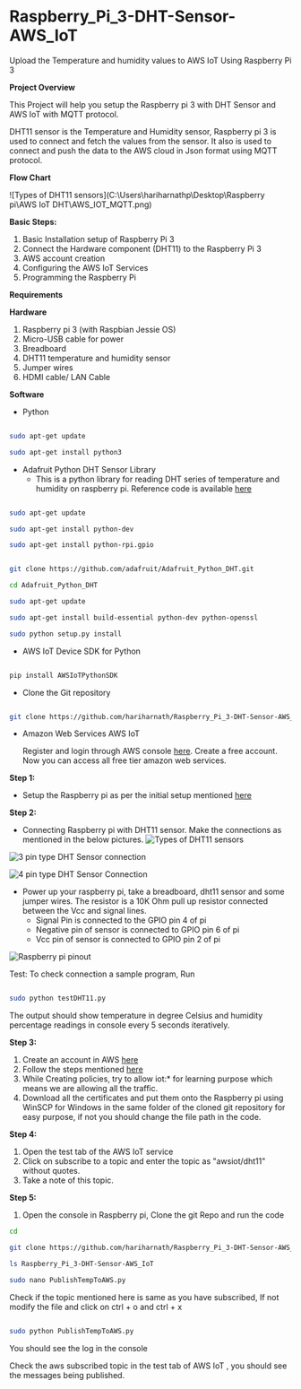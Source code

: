 # Raspberry_Pi_3-DHT-Sensor-AWS_IoT
Upload the Temperature and humidity values to AWS IoT Using Raspberry Pi 3

**Project Overview**

This Project will help you setup the Raspberry pi 3 with DHT Sensor and AWS IoT with MQTT protocol.

DHT11 sensor is the Temperature and Humidity sensor, Raspberry pi 3 is used to connect and fetch the values from the sensor. It also is used to connect  and push the data to the AWS cloud in Json format using MQTT protocol.

**Flow Chart**

![Types of DHT11 sensors](C:\Users\hariharnathp\Desktop\Raspberry pi\AWS IoT DHT\AWS_IOT_MQTT.png)


**Basic Steps:**

1.  Basic Installation setup of Raspberry Pi 3
2.  Connect the Hardware component (DHT11) to the Raspberry Pi 3
3. AWS account creation
4. Configuring the AWS IoT Services
5. Programming the Raspberry Pi

**Requirements**

**Hardware**

1. Raspberry pi 3 (with Raspbian Jessie OS)
2. Micro-USB cable for power
3. Breadboard
4. DHT11 temperature and humidity sensor
5. Jumper wires
6. HDMI cable/ LAN Cable

**Software**

- Python

```sh

sudo apt-get update

sudo apt-get install python3

```

- Adafruit Python DHT Sensor Library
  - This is a python library for reading DHT series of temperature and humidity on raspberry pi. Reference code is available [here](https://github.com/adafruit/Adafruit_Python_DHT)

```sh

sudo apt-get update

sudo apt-get install python-dev

sudo apt-get install python-rpi.gpio

```


```sh

git clone https://github.com/adafruit/Adafruit_Python_DHT.git

cd Adafruit_Python_DHT

sudo apt-get update

sudo apt-get install build-essential python-dev python-openssl

sudo python setup.py install

```

- AWS IoT Device SDK for Python

```sh

pip install AWSIoTPythonSDK

```

- Clone the Git repository

```sh

git clone https://github.com/hariharnath/Raspberry_Pi_3-DHT-Sensor-AWS_IoT

```

- Amazon Web Services AWS IoT

   Register and login through AWS console [here](https://aws.amazon.com/). Create a free account. Now you can access all free tier amazon web services.

**Step 1:**

- Setup the Raspberry pi as per the initial setup mentioned [here](https://raspberrypihq.com/booting-the-raspberry-pi-for-the-first-time/)


**Step 2:**

- Connecting Raspberry pi with DHT11 sensor. Make the connections as mentioned in the below pictures.
![Types of DHT11 sensors](http://www.circuitbasics.com/wp-content/uploads/2015/12/DHT11-Pinout-for-three-pin-and-four-pin-types-2.jpg)

![3 pin type DHT Sensor connection](http://www.circuitbasics.com/wp-content/uploads/2015/12/How-to-Setup-the-DHT11-on-the-Raspberry-Pi-Three-pin-DHT11-Wiring-Diagram.png)


![4 pin type DHT Sensor Connection](http://www.circuitbasics.com/wp-content/uploads/2015/12/How-to-Setup-the-DHT11-on-the-Raspberry-Pi-Four-pin-DHT11-Wiring-Diagram.png)


- Power up your raspberry pi, take a breadboard, dht11 sensor and some jumper wires. The resistor is a 10K Ohm pull up resistor connected between the Vcc and signal lines.
  - Signal Pin is connected to the GPIO pin 4 of pi
  - Negative pin of sensor is connected to GPIO pin 6 of pi
  - Vcc pin of sensor is connected  to GPIO pin 2 of pi
  
![Raspberry pi pinout](https://www.raspberrypi-spy.co.uk/wp-content/uploads/2012/06/Raspberry-Pi-GPIO-Layout-Model-B-Plus-rotated-2700x900.png)

   Test: To check connection a sample program, Run

```sh

sudo python testDHT11.py

```

   The output should show temperature in degree Celsius and humidity percentage readings in console every 5 seconds iteratively.


**Step 3:**

1. Create an account in AWS [here](https://aws.amazon.com)
2. Follow the steps mentioned [here](http://docs.aws.amazon.com/iot/latest/developerguide/iot-console-signin.html)
3. While Creating policies, try to allow iot:\* for learning purpose which means we are allowing all the traffic.
4. Download all the certificates and put them onto the Raspberry pi using WinSCP for Windows in the same folder of the cloned git repository for easy purpose, if not you should change the file path in the code.


**Step 4:**

1. Open the test tab of the AWS IoT service
2. Click on subscribe to a topic and enter the topic as &quot;awsiot/dht11&quot; without quotes.
3. Take a note of this topic.


**Step 5:**

1. Open the console in Raspberry pi, Clone the git Repo and run the code

```sh
cd

git clone https://github.com/hariharnath/Raspberry_Pi_3-DHT-Sensor-AWS_IoT

ls Raspberry_Pi_3-DHT-Sensor-AWS_IoT

sudo nano PublishTempToAWS.py

```

   Check if the topic mentioned here is same as you have subscribed, If not modify the file and click on ctrl + o and ctrl + x

```sh

sudo python PublishTempToAWS.py

```

   You should see the log in the console

   Check the aws subscribed topic in the test tab of AWS IoT , you should see the messages being published.
